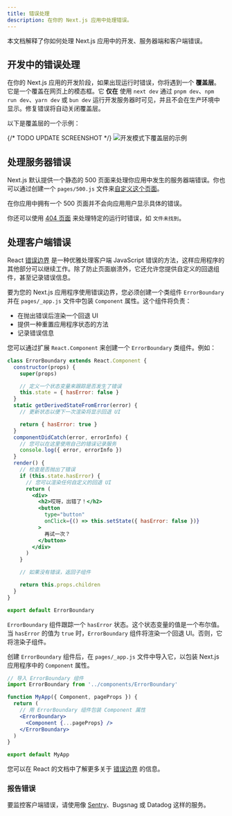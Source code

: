 ```yaml
---
title: 错误处理
description: 在你的 Next.js 应用中处理错误。
---
```


本文档解释了你如何处理 Next.js 应用中的开发、服务器端和客户端错误。

## 开发中的错误处理

在你的 Next.js 应用的开发阶段，如果出现运行时错误，你将遇到一个 **覆盖层**。它是一个覆盖在网页上的模态框。它 **仅在** 使用 `next dev` 通过 `pnpm dev`、`npm run dev`、`yarn dev` 或 `bun dev` 运行开发服务器时可见，并且不会在生产环境中显示。修复错误将自动关闭覆盖层。

以下是覆盖层的一个示例：

{/* TODO UPDATE SCREENSHOT */}
![开发模式下覆盖层的示例](https://assets.vercel.com/image/upload/v1645118290/docs-assets/static/docs/error-handling/overlay.png)

## 处理服务器错误

Next.js 默认提供一个静态的 500 页面来处理你应用中发生的服务器端错误。你也可以通过创建一个 `pages/500.js` 文件来[自定义这个页面](/docs/pages/building-your-application/routing/custom-error#customizing-the-500-page)。

在你应用中拥有一个 500 页面并不会向应用用户显示具体的错误。

你还可以使用 [404 页面](/docs/pages/building-your-application/routing/custom-error#404-page) 来处理特定的运行时错误，如 `文件未找到`。
## 处理客户端错误

React [错误边界](https://react.dev/reference/react/Component#catching-rendering-errors-with-an-error-boundary) 是一种优雅处理客户端 JavaScript 错误的方法，这样应用程序的其他部分可以继续工作。除了防止页面崩溃外，它还允许您提供自定义的回退组件，甚至记录错误信息。

要为您的 Next.js 应用程序使用错误边界，您必须创建一个类组件 `ErrorBoundary` 并在 `pages/_app.js` 文件中包装 `Component` 属性。这个组件将负责：

- 在抛出错误后渲染一个回退 UI
- 提供一种重置应用程序状态的方法
- 记录错误信息

您可以通过扩展 `React.Component` 来创建一个 `ErrorBoundary` 类组件。例如：

```jsx
class ErrorBoundary extends React.Component {
  constructor(props) {
    super(props)

    // 定义一个状态变量来跟踪是否发生了错误
    this.state = { hasError: false }
  }
  static getDerivedStateFromError(error) {
    // 更新状态以便下一次渲染将显示回退 UI

    return { hasError: true }
  }
  componentDidCatch(error, errorInfo) {
    // 您可以在这里使用自己的错误记录服务
    console.log({ error, errorInfo })
  }
  render() {
    // 检查是否抛出了错误
    if (this.state.hasError) {
      // 您可以渲染任何自定义的回退 UI
      return (
        <div>
          <h2>哎呀，出错了！</h2>
          <button
            type="button"
            onClick={() => this.setState({ hasError: false })}
          >
            再试一次？
          </button>
        </div>
      )
    }

    // 如果没有错误，返回子组件

    return this.props.children
  }
}

export default ErrorBoundary
```

`ErrorBoundary` 组件跟踪一个 `hasError` 状态。这个状态变量的值是一个布尔值。当 `hasError` 的值为 `true` 时，`ErrorBoundary` 组件将渲染一个回退 UI。否则，它将渲染子组件。

创建 `ErrorBoundary` 组件后，在 `pages/_app.js` 文件中导入它，以包装 Next.js 应用程序中的 `Component` 属性。

```jsx
// 导入 ErrorBoundary 组件
import ErrorBoundary from '../components/ErrorBoundary'

function MyApp({ Component, pageProps }) {
  return (
    // 用 ErrorBoundary 组件包装 Component 属性
    <ErrorBoundary>
      <Component {...pageProps} />
    </ErrorBoundary>
  )
}

export default MyApp
```

您可以在 React 的文档中了解更多关于 [错误边界](https://react.dev/reference/react/Component#catching-rendering-errors-with-an-error-boundary) 的信息。

### 报告错误

要监控客户端错误，请使用像 [Sentry](https://github.com/vercel/next.js/tree/canary/examples/with-sentry)、Bugsnag 或 Datadog 这样的服务。
